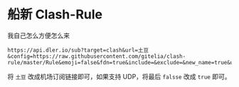# 船新 Clash-Rule

我自己怎么方便怎么来

```
https://api.dler.io/sub?target=clash&url=土豆&config=https://raw.githubusercontent.com/gitelia/clash-rule/master/Rule&emoji=false&fdn=true&include=&exclude=&new_name=true&udp=false
```

将 ```土豆``` 改成机场订阅链接即可，如果支持 UDP，将最后 ```falsse``` 改成 ```true``` 即可。

